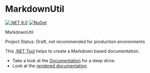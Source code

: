 # MarkdownUtil

[![.NET 6.0](https://github.com/capjan/markdown-util/actions/workflows/dotnet.yml/badge.svg)](https://github.com/capjan/markdown-util/actions/workflows/dotnet.yml)
[![NuGet](https://github.com/capjan/markdown-util/actions/workflows/nuget_deploy.yml/badge.svg)](https://github.com/capjan/markdown-util/actions/workflows/nuget_deploy.yml)

MarkdownUtil

Project Status: Draft, not recommended for production environments

This [.NET Tool](https://www.nuget.org/packages/MarkdownUtil) helps to create a Markdown based documentation.

- Take a look at the [Documentation](./Docs/README.md) for a deep drive.
- Look at the [rendered documentation](https://capjan.github.io/markdown-util/)
